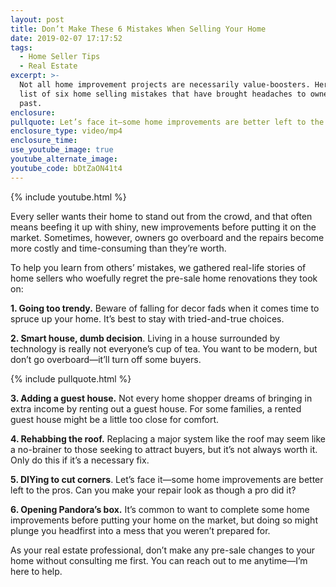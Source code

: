 ```yaml
---
layout: post
title: Don’t Make These 6 Mistakes When Selling Your Home
date: 2019-02-07 17:17:52
tags:
  - Home Seller Tips
  - Real Estate
excerpt: >-
  Not all home improvement projects are necessarily value-boosters. Here’s a
  list of six home selling mistakes that have brought headaches to owners in the
  past.
enclosure:
pullquote: Let’s face it—some home improvements are better left to the pros.
enclosure_type: video/mp4
enclosure_time:
use_youtube_image: true
youtube_alternate_image:
youtube_code: bDtZaON41t4
---
```


{% include youtube.html %}

Every seller wants their home to stand out from the crowd, and that often means beefing it up with shiny, new improvements before putting it on the market. Sometimes, however, owners go overboard and the repairs become more costly and time-consuming than they’re worth.

To help you learn from others’ mistakes, we gathered real-life stories of home sellers who woefully regret the pre-sale home renovations they took on:

**1. Going too trendy.** Beware of falling for decor fads when it comes time to spruce up your home. It’s best to stay with tried-and-true choices.

**2. Smart house, dumb decision**. Living in a house surrounded by technology is really not everyone’s cup of tea. You want to be modern, but don’t go overboard—it’ll turn off some buyers.

{% include pullquote.html %}

**3. Adding a guest house.** Not every home shopper dreams of bringing in extra income by renting out a guest house. For some families, a rented guest house might be a little too close for comfort.

**4. Rehabbing the roof.** Replacing a major system like the roof may seem like a no-brainer to those seeking to attract buyers, but it’s not always worth it. Only do this if it’s a necessary fix.

**5. DIYing to cut corners**. Let’s face it—some home improvements are better left to the pros. Can you make your repair look as though a pro did it?

**6. Opening Pandora’s box.** It’s common to want to complete some home improvements before putting your home on the market, but doing so might plunge you headfirst into a mess that you weren’t prepared for.

As your real estate professional, don’t make any pre-sale changes to your home without consulting me first. You can reach out to me anytime—I’m here to help.